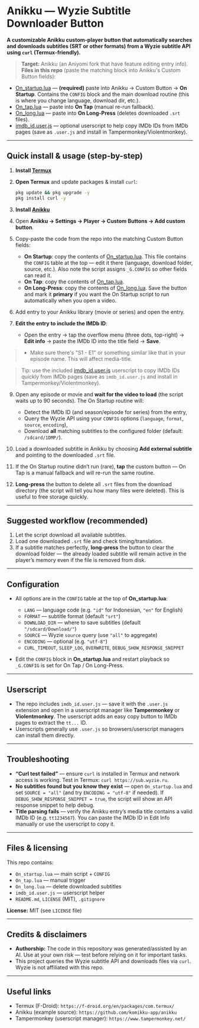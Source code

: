 
# Anikku — Wyzie Subtitle Downloader Button

**A customizable Anikku custom-player button that automatically searches and downloads subtitles (SRT or other formats) from a Wyzie subtitle API using `curl` (Termux-friendly).**

> **Target:** Anikku (an Aniyomi fork that have feature editing entry info).  
> **Files in this repo** (paste the matching block into Anikku's Custom Button fields):
- [On_startup.lua](./On_startup.lua) — **(required)** paste into Anikku → Custom Button → **On Startup**. Contains the `CONFIG` block and the main download routine (this is where you change language, download dir, etc.).
- [On_tap.lua](./On_tap.lua) — paste into **On Tap** (manual re-run fallback).
- [On_long.lua](./On_long.lua) — paste into **On Long-Press** (deletes downloaded `.srt` files).
- [imdb_id.user.js](./imdb_id.user.js) — optional userscript to help copy IMDb IDs from IMDb pages (save as `.user.js` and install in Tampermonkey/Violentmonkey).

---

## Quick install & usage (step-by-step)

1. **Install [Termux](https://f-droid.org/en/packages/com.termux/)** 

3. **Open Termux** and update packages & install `curl`:
   ```bash
   pkg update && pkg upgrade -y
   pkg install curl -y
   ```
4. **Install [Anikku](https://github.com/komikku-app/anikku)**
5. Open **Anikku → Settings → Player → Custom Buttons → Add custom button**.

6. Copy-paste the code from the repo into the matching Custom Button fields:

   * **On Startup**: copy the contents of [On\_startup.lua](./On_startup.lua). This file contains the `CONFIG` table at the top — edit it there (language, download folder, source, etc.). Also note the script assigns `_G.CONFIG` so other fields can read it.
   * **On Tap**: copy the contents of [On\_tap.lua](./On_tap.lua).
   * **On Long-Press**: copy the contents of [On\_long.lua](./On_long.lua).
     Save the button and mark it **primary** if you want the On Startup script to run automatically when you open a video.

7. Add entry to your Anikku library (movie or series) and open the entry.

8. **Edit the entry to include the IMDb ID**:

   * Open the entry → tap the overflow menu (three dots, top-right) → **Edit info** → paste the IMDb ID into the title field → **Save**.
>   * Make sure there's "S1 - E1" or something similar like that in your episode name. This will affect media-title.

> Tip: use the included [imdb\_id.user.js](./imdb_id.user.js) userscript to copy IMDb IDs quickly from IMDb pages (save as `imdb_id.user.js` and install in Tampermonkey/Violentmonkey).

9. Open any episode or movie and **wait for the video to load** (the script waits up to 90 seconds). The On Startup routine will:

   * Detect the IMDb ID (and season/episode for series) from the entry,
   * Query the Wyzie API using your `CONFIG` options (`language`, `format`, `source`, `encoding`),
   * Download **all** matching subtitles to the configured folder (default: `/sdcard/1DMP/`).

10. Load a downloaded subtitle in Anikku by choosing **Add external subtitle** and pointing to the downloaded `.srt` file.

11. If the On Startup routine didn’t run (rare), **tap** the custom button — On Tap is a manual fallback and will re-run the same routine.

12. **Long-press** the button to delete all `.srt` files from the download directory (the script will tell you how many files were deleted). This is useful to free storage quickly.

---

## Suggested workflow (recommended)

1. Let the script download all available subtitles.
2. Load one downloaded `.srt` file and check timing/translation.
3. If a subtitle matches perfectly, **long-press** the button to clear the download folder — the already loaded subtitle will remain active in the player’s memory even if the file is removed from disk.

---

## Configuration

* All options are in the `CONFIG` table at the top of **On\_startup.lua**:

  * `LANG` — language code (e.g. `"id"` for Indonesian, `"en"` for English)
  * `FORMAT` — subtitle format (default `"srt"`)
  * `DOWNLOAD_DIR` — where to save subtitles (default `"/sdcard/Download/"`)
  * `SOURCE` — Wyzie `source` query (use `"all"` to aggregate)
  * `ENCODING` — optional (e.g. `"utf-8"`)
  * `CURL_TIMEOUT`, `SLEEP_LOG`, `OVERWRITE`, `DEBUG_SHOW_RESPONSE_SNIPPET`
* Edit the `CONFIG` block in **On\_startup.lua** and restart playback so `_G.CONFIG` is set for On Tap / On Long-Press.

---

## Userscript

* The repo includes `imdb_id.user.js` — save it with the `.user.js` extension and open in a userscript manager like **Tampermonkey** or **Violentmonkey**. The userscript adds an easy copy button to IMDb pages to extract the `tt...` ID.
* Userscripts generally use `.user.js` so browsers/userscript managers can install them directly.

---

## Troubleshooting

* **“Curl test failed”** — ensure `curl` is installed in Termux and network access is working. Test in Termux: `curl https://sub.wyzie.ru`.
* **No subtitles found but you know they exist** — open `On_startup.lua` and set `SOURCE = "all"` (and try `ENCODING = "utf-8"` if needed). If `DEBUG_SHOW_RESPONSE_SNIPPET = true`, the script will show an API response snippet to help debug.
* **Title parsing fails** — verify the Anikku entry’s media title contains a valid IMDb ID (e.g. `tt1234567`). You can paste the IMDb ID in Edit Info manually or use the userscript to copy it.

---

## Files & licensing

This repo contains:

* `On_startup.lua` — main script + `CONFIG`
* `On_tap.lua` — manual trigger
* `On_long.lua` — delete downloaded subtitles
* `imdb_id.user.js` — userscript helper
* `README.md`, `LICENSE` (MIT), `.gitignore`

**License:** MIT (see `LICENSE` file)

---

## Credits & disclaimers

* **Authorship:** The code in this repository was generated/assisted by an AI. Use at your own risk — test before relying on it for important tasks.
* This project queries the Wyzie subtitle API and downloads files via `curl`. Wyzie is not affiliated with this repo.

---

## Useful links

* Termux (F-Droid): `https://f-droid.org/en/packages/com.termux/`
* Anikku (example source): `https://github.com/komikku-app/anikku`
* Tampermonkey (userscript manager): `https://www.tampermonkey.net/`

